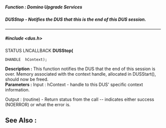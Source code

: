 ##### Function : Domino Upgrade Services
##### DUSStop - Notifies the DUS that this is the end of this DUS session.
---
##### #include <dus.h>
STATUS LNCALLBACK **DUSStop(**

	DHANDLE  hContext);
**Description :**
This function notifies the DUS that the end of this session is over.  Memory 
associated with the context handle, allocated in DUSStart(), should now be 
freed.  
**Parameters :**
Input :
hContext  -  handle to this DUS' specific context information.

Output :
(routine)  -  Return status from the call -- indicates either success (NOERROR) or what the error is.


**See Also :**
[](D:/md_files/.md)
---
